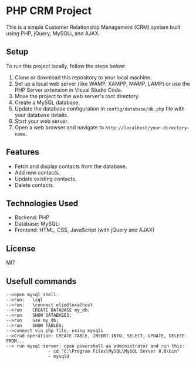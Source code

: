 # PHP CRM Project

This is a simple Customer Relationship Management (CRM) system built using PHP, jQuery, MySQLi, and AJAX.

## Setup

To run this project locally, follow the steps below:

1. Clone or download this repository to your local machine.  
2. Set up a local web server (like WAMP, XAMPP, MAMP, LAMP) or use the PHP Server extension in Visual Studio Code.  
3. Move the project to the web server's root directory.  
4. Create a MySQL database.  
5. Update the database configuration in `config/database/db.php` file with your database details.  
6. Start your web server.  
7. Open a web browser and navigate to `http://localhost/your-directory-name`.  



## Features

- Fetch and display contacts from the database.  
- Add new contacts.  
- Update existing contacts.  
- Delete contacts.  


## Technologies Used

- Backend: PHP  
- Database: MySQLi  
- Frontend: HTML, CSS, JavaScript (with jQuery and AJAX)  


## License

MIT

## Usefull commands

    -->open mysql shell. 
    -->run:   \sql 
    -->run:   \connect elie@localhost
    -->run    CREATE DATABASE my_db;
    -->run    SHOW DATABASES;
    -->run    use my_db;
    -->run    SHOW TABLES;
    -->connect via php file, using mysqli 
    -->Crud operation: CREATE TABLE, INSERT INTO, SELECT, UPDATE, DELETE FROM...
    --> run mysql server: open powershell as administrator and run this: 
                    - cd "C:\Program Files\MySQL\MySQL Server 8.0\bin" 
                    - mysqld